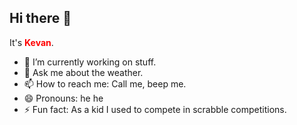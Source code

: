 ## Hi there 👋

It's <span style="color: red; font-weight:bold; ">Kevan</span>.

- 🔭 I’m currently working on stuff.
- 💬 Ask me about the weather.
- 📫 How to reach me: Call me, beep me.
- 😄 Pronouns: he he
- ⚡ Fun fact: As a kid I used to compete in scrabble competitions.
